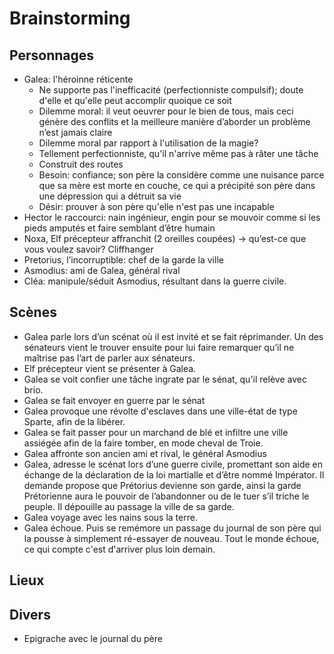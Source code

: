 # Brainstorming

## Personnages

- Galea: l'héroinne réticente
   * Ne supporte pas l'inefficacité (perfectionniste compulsif); doute d'elle et qu'elle peut accomplir quoique ce soit
   * Dilemme moral: il veut oeuvrer pour le bien de tous, mais ceci génère des conflits et la meilleure manière d’aborder un problème n’est jamais claire
   * Dilemme moral par rapport à l'utilisation de la magie?
   * Tellement perfectionniste, qu'il n'arrive même pas à râter une tâche
   * Construit des routes
   * Besoin: confiance; son père la considère comme une nuisance parce que sa mère est morte en couche, ce qui a précipité son père dans une dépression qui a détruit sa vie
   * Désir: prouver à son père qu'elle n'est pas une incapable
- Hector le raccourci: nain ingénieur, engin pour se mouvoir comme si les pieds amputés et faire semblant d’être humain
- Noxa, Elf précepteur affranchit (2 oreilles coupées) → qu’est-ce que vous voulez savoir? Cliffhanger
- Pretorius, l’incorruptible: chef de la garde la ville
- Asmodius: ami de Galea, général rival
- Cléa: manipule/séduit Asmodius, résultant dans la guerre civile.


## Scènes

- Galea parle lors d’un scénat où il est invité et se fait réprimander. Un des sénateurs vient le trouver ensuite pour lui faire remarquer qu’il ne maîtrise pas l’art de parler aux sénateurs.
- Elf précepteur vient se présenter à Galea.
- Galea se voit confier une tâche ingrate par le sénat, qu'il relève avec brio.
- Galea se fait envoyer en guerre par le sénat
- Galea provoque une révolte d'esclaves dans une ville-état de type Sparte, afin de la libérer.
- Galea se fait passer pour un marchand de blé et infiltre une ville assiégée afin de la faire tomber, en mode cheval de Troie.
- Galea affronte son ancien ami et rival, le général Asmodius
- Galea, adresse le scénat lors d’une guerre civile, promettant son aide en échange de la déclaration de la loi martialle et d’être nommé Impérator. Il demande propose que Prétorius devienne son garde, ainsi la garde Prétorienne aura le pouvoir de l’abandonner ou de le tuer s’il triche le peuple. Il dépouille au passage la ville de sa garde.
- Galea voyage avec les nains sous la terre.
- Galea échoue. Puis se remémore un passage du journal de son père qui la pousse à simplement ré-essayer de nouveau. Tout le monde échoue, ce qui compte c'est d'arriver plus loin demain.


## Lieux

## Divers
- Epigrache avec le journal du père
